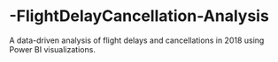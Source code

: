 # -FlightDelayCancellation-Analysis
A data-driven analysis of flight delays and cancellations in 2018 using Power BI visualizations.
